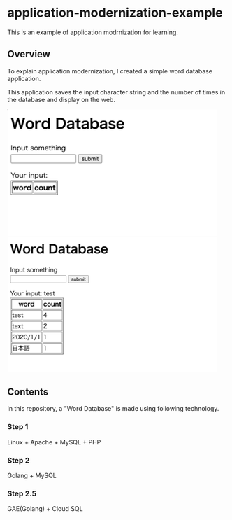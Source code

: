 # application-modernization-example

This is an example of application modrnization for learning.

## Overview

To explain application modernization, I created a simple word database application.

This application saves the input character string and the number of times in the database and display on the web.

<img src="./images/index.png" width="480px">

<img src="./images/test.png" width="480px">

## Contents

In this repository, a "Word Database" is made using following technology.

### Step 1

Linux + Apache + MySQL + PHP

### Step 2

Golang + MySQL

### Step 2.5

GAE(Golang) + Cloud SQL